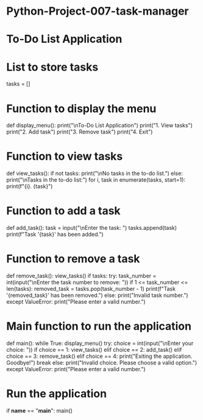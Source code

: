 # Python-Project-007-task-manager


# To-Do List Application

# List to store tasks
tasks = []

# Function to display the menu
def display_menu():
    print("\nTo-Do List Application")
    print("1. View tasks")
    print("2. Add task")
    print("3. Remove task")
    print("4. Exit")

# Function to view tasks
def view_tasks():
    if not tasks:
        print("\nNo tasks in the to-do list.")
    else:
        print("\nTasks in the to-do list:")
        for i, task in enumerate(tasks, start=1):
            print(f"{i}. {task}")

# Function to add a task
def add_task():
    task = input("\nEnter the task: ")
    tasks.append(task)
    print(f"Task '{task}' has been added.")

# Function to remove a task
def remove_task():
    view_tasks()
    if tasks:
        try:
            task_number = int(input("\nEnter the task number to remove: "))
            if 1 <= task_number <= len(tasks):
                removed_task = tasks.pop(task_number - 1)
                print(f"Task '{removed_task}' has been removed.")
            else:
                print("Invalid task number.")
        except ValueError:
            print("Please enter a valid number.")

# Main function to run the application
def main():
    while True:
        display_menu()
        try:
            choice = int(input("\nEnter your choice: "))
            if choice == 1:
                view_tasks()
            elif choice == 2:
                add_task()
            elif choice == 3:
                remove_task()
            elif choice == 4:
                print("Exiting the application. Goodbye!")
                break
            else:
                print("Invalid choice. Please choose a valid option.")
        except ValueError:
            print("Please enter a valid number.")

# Run the application
if __name__ == "__main__":
    main()

